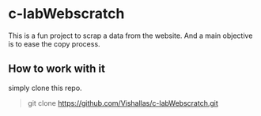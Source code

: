 # c-labWebscratch

This is a fun project to scrap a data from the website. And a main objective is to ease the copy process.

## How to work with it

simply clone this repo.

>git clone https://github.com/Vishallas/c-labWebscratch.git

